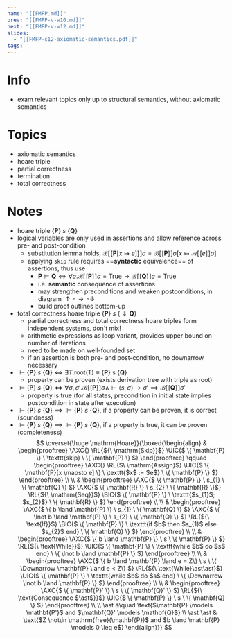 ```yaml
---
name: "[[FMFP.md]]"
prev: "[[FMFP-v-w10.md]]"
next: "[[FMFP-v-w12.md]]"
slides:
  - "[[FMFP-s12-axiomatic-semantics.pdf]]"
tags:
---
```



# Info
- exam relevant topics only up to structural semantics, without axiomatic semantics

# Topics
- axiomatic semantics
- hoare triple
- partial correctness
- termination
- total correctness

# Notes
- hoare triple $\{  \mathbf{P} \} \ s \ \{  \mathbf{Q} \}$
- logical variables are only used in assertions and allow reference across pre- and post-condition
	- substitution lemma holds, $\mathcal{B}[\![\mathbf{P}[x \mapsto e]]\!]\sigma = \mathcal{B}[\![\mathbf{P}]\!]\sigma[x \mapsto \mathcal{A}[\![e]\!]\sigma]$
	- applying $\texttt{skip}$ rule requires ==**syntactic** equivalence== of assertions, thus use
		- $\mathbf{P} \models \mathbf{Q} \iff \forall \sigma.\mathcal{B}[\![\mathbf{P}]\!]\sigma= \mathrm{True} \to \mathcal{B}[\![\mathbf{Q}]\!]\sigma = \mathrm{True}$
		- i.e. **semantic** consequence of assertions
		- may strengthen preconditions and weaken postconditions, in diagram $\uparrow \circ \rightarrow \circ \downarrow$
		- build proof outlines bottom-up
- total correctness hoare triple $\{  \mathbf{P} \} \ s \ \{ \Downarrow  \mathbf{ Q}\}$
	- partial correctness and total correctness hoare triples form independent systems, don't mix!
	- arithmetic expressions as loop variant, provides upper bound on number of iterations
	- need to be made on well-founded set
	- if an assertion is both pre- and post-condition, no downarrow necessary
- $\vdash \{  \mathbf{P} \}\ s \ \{ \mathbf{Q} \} \iff \exists T.\mathrm{root(T) \equiv \{  \mathbf{P} \}\ s \ \{ \mathbf{Q} \}}$
	- property can be proven (exists derivation tree with triple as root)
- $\models \{  \mathbf{P} \}\ s \ \{ \mathbf{Q} \} \iff \forall \sigma, \sigma'. \mathcal{B}[\![\mathbf{P}]\!]\sigma \land \vdash \langle s, \sigma \rangle \to \sigma' \implies \mathcal{B}[\![\mathbf{Q}]\!]\sigma'$
	- property is true (for all states, precondition in initial state implies postcondition in state after execution)
- $\vdash \{  \mathbf{P} \}\ s \ \{ \mathbf{Q} \} \implies \models \{  \mathbf{P} \}\ s \ \{ \mathbf{Q} \}$, if a property can be proven, it is correct (soundness)
- $\models \{  \mathbf{P} \}\ s \ \{ \mathbf{Q} \} \implies \vdash \{  \mathbf{P} \}\ s \ \{ \mathbf{Q} \}$, if a property is true, it can be proven (completeness)
$$
\overset{\huge \mathrm{Hoare}}{\boxed{\begin{align}
&
\begin{prooftree}
\AXC{}
\RL{${\ \mathrm{Skip}}$}
\UIC{$ \{ \mathbf{P} \} \ \texttt{skip} \ \{ \mathbf{P} \} $}
\end{prooftree}
\qquad \begin{prooftree}
\AXC{}
\RL{$\ \mathrm{Assign}$}
\UIC{$ \{ \mathbf{P}[x \mapsto e] \} \ \texttt{$x$ := $e$} \ \{ \mathbf{P} \} $}
\end{prooftree}
\\ \\ 
&
\begin{prooftree}
\AXC{$ \{ \mathbf{P} \} \ s_{1} \ \{ \mathbf{Q} \} $}
\AXC{$ \{ \mathbf{R} \} \ s_{2} \ \{ \mathbf{R} \}$}
\RL{${\ \mathrm{Seq}}$}
\BIC{$ \{ \mathbf{P} \} \ \texttt{$s_{1}$; $s_{2}$} \ \{ \mathbf{R} \} $}
\end{prooftree}
\\ \\
&
\begin{prooftree}
\AXC{$ \{ b \land \mathbf{P} \} \ s_{1} \ \{ \mathbf{Q} \} $}
\AXC{$ \{ \lnot b \land \mathbf{P} \} \ s_{2} \ \{ \mathbf{Q} \} $}
\RL{${\ \text{If}}$}
\BIC{$ \{ \mathbf{P} \} \ \texttt{if $b$ then $s_{1}$ else $s_{2}$ end} \ \{ \mathbf{Q} \} $}
\end{prooftree}
\\ \\
&
\begin{prooftree}
\AXC{$ \{ b \land \mathbf{P} \} \ s \ \{ \mathbf{P} \} $}
\RL{${\ \text{While}}$}
\UIC{$ \{ \mathbf{P} \} \ \texttt{while $b$ do $s$ end} \ \{ \lnot b \land \mathbf{P} \} $}
\end{prooftree}
\\ \\
&
\begin{prooftree}
\AXC{$ \{ b \land \mathbf{P} \land e = Z\} \ s \ \{ \Downarrow \mathbf{P} \land e < Z\} $}
\RL{${\ \text{While}\ast\ast}$}
\UIC{$ \{ \mathbf{P} \} \ \texttt{while $b$ do $s$ end} \ \{ \Downarrow \lnot b \land \mathbf{P} \} $}
\end{prooftree}
\\ \\
&
\begin{prooftree}
\AXC{$ \{ \mathbf{P}' \} \ s \ \{ \mathbf{Q}' \} $}
\RL{${\ \text{Consequence $\ast$}}$}
\UIC{$ \{ \mathbf{P} \} \ s \ \{ \mathbf{Q} \} $}
\end{prooftree}
\\ \\
\ast &\quad \text{$\mathbf{P} \models \mathbf{P'}$ and $\mathbf{Q}' \models \mathbf{Q}$} \\
\ast \ast & \text{$Z \not\in \mathrm{free}(\mathbf{P})$ and $b \land \mathbf{P} \models 0 \leq e$}
\end{align}}}
$$
